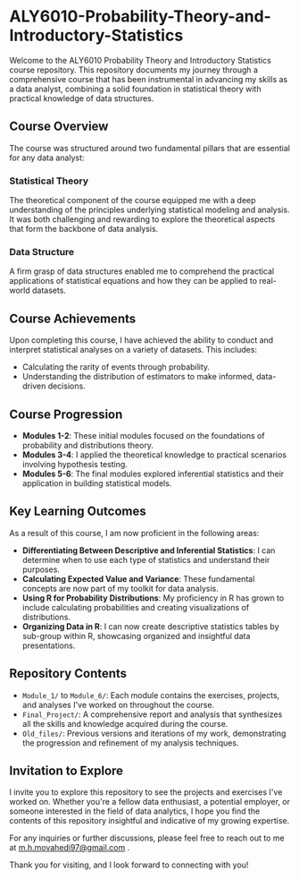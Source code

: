# ALY6010-Probability-Theory-and-Introductory-Statistics

Welcome to the ALY6010 Probability Theory and Introductory Statistics course repository. This repository documents my journey through a comprehensive course that has been instrumental in advancing my skills as a data analyst, combining a solid foundation in statistical theory with practical knowledge of data structures.

## Course Overview

The course was structured around two fundamental pillars that are essential for any data analyst:

### Statistical Theory
The theoretical component of the course equipped me with a deep understanding of the principles underlying statistical modeling and analysis. It was both challenging and rewarding to explore the theoretical aspects that form the backbone of data analysis.

### Data Structure
A firm grasp of data structures enabled me to comprehend the practical applications of statistical equations and how they can be applied to real-world datasets.

## Course Achievements

Upon completing this course, I have achieved the ability to conduct and interpret statistical analyses on a variety of datasets. This includes:

- Calculating the rarity of events through probability.
- Understanding the distribution of estimators to make informed, data-driven decisions.

## Course Progression

- **Modules 1-2**: These initial modules focused on the foundations of probability and distributions theory.
- **Modules 3-4**: I applied the theoretical knowledge to practical scenarios involving hypothesis testing.
- **Modules 5-6**: The final modules explored inferential statistics and their application in building statistical models.

## Key Learning Outcomes

As a result of this course, I am now proficient in the following areas:

- **Differentiating Between Descriptive and Inferential Statistics**: I can determine when to use each type of statistics and understand their purposes.
- **Calculating Expected Value and Variance**: These fundamental concepts are now part of my toolkit for data analysis.
- **Using R for Probability Distributions**: My proficiency in R has grown to include calculating probabilities and creating visualizations of distributions.
- **Organizing Data in R**: I can now create descriptive statistics tables by sub-group within R, showcasing organized and insightful data presentations.

## Repository Contents

- `Module_1/` to `Module_6/`: Each module contains the exercises, projects, and analyses I've worked on throughout the course.
- `Final_Project/`: A comprehensive report and analysis that synthesizes all the skills and knowledge acquired during the course.
- `Old_files/`: Previous versions and iterations of my work, demonstrating the progression and refinement of my analysis techniques.

## Invitation to Explore

I invite you to explore this repository to see the projects and exercises I've worked on. Whether you're a fellow data enthusiast, a potential employer, or someone interested in the field of data analytics, I hope you find the contents of this repository insightful and indicative of my growing expertise.

For any inquiries or further discussions, please feel free to reach out to me at m.h.movahedi97@gmail.com .

Thank you for visiting, and I look forward to connecting with you!

